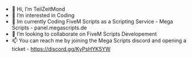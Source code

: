 - 👋 Hi, I’m TeilZeitMond
- 👀 I’m interested in Coding
- 🌱 Im currently Coding FiveM Scripts as a Scripting Service - Mega Scripts - panel.megascripts.de
- 💞️ I’m looking to collaborate on FiveM Scripts Developement
- 📫 You can reach me by joining the Mega Scripts discord and opening a ticket - https://discord.gg/KyPsHYK5YW
